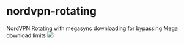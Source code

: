 # nordvpn-rotating
NordVPN Rotating with megasync downloading for bypassing Mega download limits
![](https://i.imgur.com/QqE0I1i.jpg)
